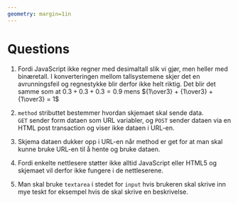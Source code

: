 ```yaml
---
geometry: margin=1in
---
```


# Questions

1. Fordi JavaScript ikke regner med desimaltall slik vi gjør, men heller med binæretall.
   I konverteringen mellom tallsystemene skjer det en avrunningsfeil og regnestykke blir derfor ikke helt riktig.
   Det blir det samme som at $0.3 + 0.3 + 0.3 = 0.9$ mens ${1\over3} + {1\over3} + {1\over3} = 1$

2. `method` stributtet bestemmer hvordan skjemaet skal sende data.  
   `GET` sender form dataen som URL variabler, og `POST` sender dataen via en HTML post transaction og viser ikke dataen i URL-en.

3. Skjema dataen dukker opp i URL-en når method er get for at man skal kunne bruke URL-en til å hente og bruke dataen.

4. Fordi enkelte nettlesere støtter ikke alltid JavaScript eller HTML5 og skjemaet vil derfor ikke fungere i de nettleserene.

5. Man skal bruke `textarea` i stedet for `input` hvis brukeren skal skrive inn mye teskt for eksempel hvis de skal skrive en beskrivelse.
